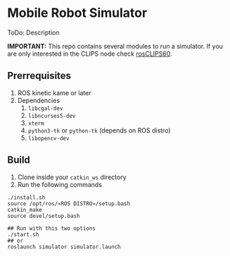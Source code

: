 # Mobile Robot Simulator

ToDo: Description

**IMPORTANT:** This repo contains several modules to run a simulator.
If you are only interested in the CLIPS node check [rosCLIPS60](https://github.com/kyordhel/rosCLIPS60).

## Prerrequisites

1. ROS kinetic kame or later
2. Dependencies
    1. `libcgal-dev`
    2. `libncurses5-dev`
    3. `xterm`
    4. `python3-tk` or `python-tk` (depends on ROS distro)
    5. `libopencv-dev`

## Build

1. Clone inside your `catkin_ws` directory
2. Run the following commands
```
./install.sh
source /opt/ros/«ROS DISTRO»/setup.bash
catkin_make
source devel/setup.bash

## Run with this two options
./start.sh 
## or
roslaunch simulator simulator.launch
```

